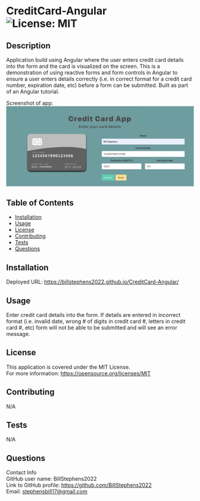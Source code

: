 # CreditCard-Angular<br>![License: MIT](https://img.shields.io/badge/License-MIT-yellow.svg)

  ## Description

  Application build using Angular where the user enters credit card details into the form and the card is visualized on the screen.  This is a demonstration of using reactive forms and form controls in Angular to ensure a user enters details correctly (i.e. in correct format for a credit card number, expiration date, etc) before a form can be submitted.  Built as part of an Angular tutorial.

  Screenshot of app:
  ![app screenshot](/src/assets/images/screenshot.png)
  
  ## Table of Contents
  
  - [Installation](#installation)
  - [Usage](#usage)
  - [License](#license)
  - [Contributing](#contributing)
  - [Tests](#tests)
  - [Questions](#questions)
  
  ## Installation
  
  Deployed URL: https://billstephens2022.github.io/CreditCard-Angular/
  
  ## Usage
  
  Enter credit card details into the form.  If details are entered  in incorrect format (i.e. invalid date, wrong # of digits in credit card #, letters in credit card #, etc) form will not be able to be submitted and will see an error message.

  ## License
This application is covered under the MIT License.
<br>For more information: https://opensource.org/licenses/MIT
  
  ## Contributing
  N/A
  
  ## Tests
  N/A

  ## Questions
  Contact Info<br>
  GitHub user name: BillStephens2022<br>
  Link to GitHub profile: https://github.com/BillStephens2022<br>
  Email: stephensbill17@gmail.com